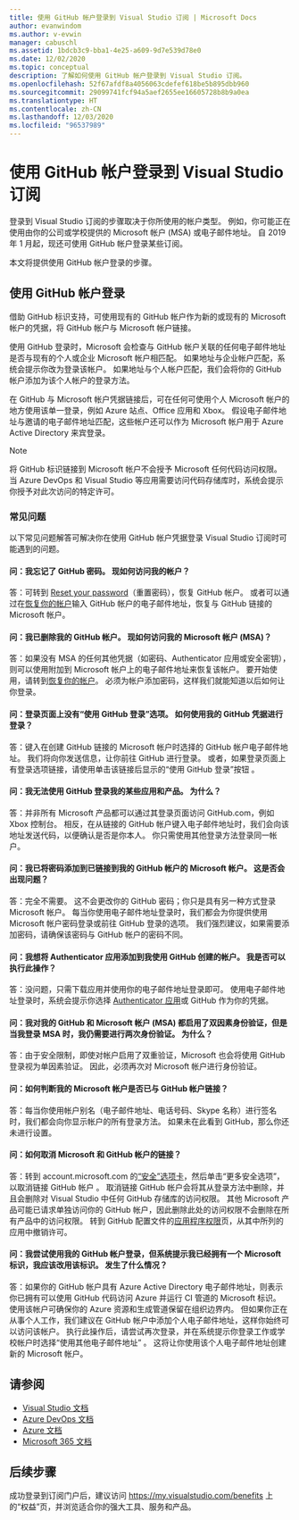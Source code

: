 ```yaml
---
title: 使用 GitHub 帐户登录到 Visual Studio 订阅 | Microsoft Docs
author: evanwindom
ms.author: v-evwin
manager: cabuschl
ms.assetid: 1bdcb3c9-bba1-4e25-a609-9d7e539d78e0
ms.date: 12/02/2020
ms.topic: conceptual
description: 了解如何使用 GitHub 帐户登录到 Visual Studio 订阅。
ms.openlocfilehash: 52f67afdf8a4056063cdefef618be5b895dbb960
ms.sourcegitcommit: 29099741fcf94a5aef2655ee16605728b8b9a0ea
ms.translationtype: HT
ms.contentlocale: zh-CN
ms.lasthandoff: 12/03/2020
ms.locfileid: "96537989"
---
```

# <a name="signing-in-to-visual-studio-subscriptions-with-your-github-account"></a>使用 GitHub 帐户登录到 Visual Studio 订阅 

登录到 Visual Studio 订阅的步骤取决于你所使用的帐户类型。 例如，你可能正在使用由你的公司或学校提供的 Microsoft 帐户 (MSA) 或电子邮件地址。 自 2019 年 1 月起，现还可使用 GitHub 帐户登录某些订阅。 

本文将提供使用 GitHub 帐户登录的步骤。

## <a name="signing-in-with-your-github-account"></a>使用 GitHub 帐户登录

借助 GitHub 标识支持，可使用现有的 GitHub 帐户作为新的或现有的 Microsoft 帐户的凭据，将 GitHub 帐户与 Microsoft 帐户链接。 

使用 GitHub 登录时，Microsoft 会检查与 GitHub 帐户关联的任何电子邮件地址是否与现有的个人或企业 Microsoft 帐户相匹配。 如果地址与企业帐户匹配，系统会提示你改为登录该帐户。 如果地址与个人帐户匹配，我们会将你的 GitHub 帐户添加为该个人帐户的登录方法。

在 GitHub 与 Microsoft 帐户凭据链接后，可在任何可使用个人 Microsoft 帐户的地方使用该单一登录，例如 Azure 站点、Office 应用和 Xbox。 假设电子邮件地址与邀请的电子邮件地址匹配，这些帐户还可以作为 Microsoft 帐户用于 Azure Active Directory 来宾登录。

> [!NOTE]
> 将 GitHub 标识链接到 Microsoft 帐户不会授予 Microsoft 任何代码访问权限。 当 Azure DevOps 和 Visual Studio 等应用需要访问代码存储库时，系统会提示你授予对此次访问的特定许可。 

### <a name="frequently-asked-questions"></a>常见问题
以下常见问题解答可解决你在使用 GitHub 帐户凭据登录 Visual Studio 订阅时可能遇到的问题。

#### <a name="q-i-forgot-my-github-password--how-can-i-access-my-account-now"></a>问：我忘记了 GitHub 密码。  现如何访问我的帐户？
答：可转到 [Reset your password](https://github.com/password_reset)（重置密码），恢复 GitHub 帐户。 或者可以通过在[恢复你的帐户](https://account.live.com/password/reset)输入 GitHub 帐户的电子邮件地址，恢复与 GitHub 链接的 Microsoft 帐户。

#### <a name="q-i-deleted-my-github-account--how-can-i-access-my-microsoft-account-msa-now"></a>问：我已删除我的 GitHub 帐户。  现如何访问我的 Microsoft 帐户 (MSA)？
答：如果没有 MSA 的任何其他凭据（如密码、Authenticator 应用或安全密钥），则可以使用附加到 Microsoft 帐户上的电子邮件地址来恢复该帐户。 要开始使用，请转到[恢复你的帐户](https://account.live.com/password/reset)。 必须为帐户添加密码，这样我们就能知道以后如何让你登录。 

#### <a name="q-theres-no-sign-in-with-github-option-on-the-sign-in-page--how-can-i-use-my-github-credentials-to-sign-in"></a>问：登录页面上没有“使用 GitHub 登录”选项。  如何使用我的 GitHub 凭据进行登录？
答：键入在创建 GitHub 链接的 Microsoft 帐户时选择的 GitHub 帐户电子邮件地址。 我们将向你发送信息，让你前往 GitHub 进行登录。 或者，如果登录页面上有登录选项链接，请使用单击该链接后显示的“使用 GitHub 登录”按钮  。 

#### <a name="q-i-cant-sign-in-to-some-of-my-apps-and-products-with-github--why"></a>问：我无法使用 GitHub 登录我的某些应用和产品。  为什么？
答：并非所有 Microsoft 产品都可以通过其登录页面访问 GitHub.com，例如 Xbox 控制台。 相反，在从链接的 GitHub 帐户键入电子邮件地址时，我们会向该地址发送代码，以便确认是否是你本人。 你只需使用其他登录方法登录同一帐户。 

#### <a name="q--ive-added-a-password-to-the-microsoft-account-i-have-linked-to-my-github-account--will-that-cause-a-problem"></a>问：我已将密码添加到已链接到我的 GitHub 帐户的 Microsoft 帐户。  这是否会出现问题？
答：完全不需要。 这不会更改你的 GitHub 密码；你只是具有另一种方式登录 Microsoft 帐户。 每当你使用电子邮件地址登录时，我们都会为你提供使用 Microsoft 帐户密码登录或前往 GitHub 登录的选项。 我们强烈建议，如果需要添加密码，请确保该密码与 GitHub 帐户的密码不同。

#### <a name="q-i-want-to-add-the-authenticator-app-to-the-account-i-created-using-github--can-i-do-that"></a>问：我想将 Authenticator 应用添加到我使用 GitHub 创建的帐户。  我是否可以执行此操作？
答：没问题，只需下载应用并使用你的电子邮件地址登录即可。 使用电子邮件地址登录时，系统会提示你选择 [Authenticator 应用](https://www.microsoft.com/p/microsoft-authenticator/9nblgggzmcj6)或 GitHub 作为你的凭据。

#### <a name="q-ive-enabled-two-factor-authentication-on-both-my-github-and-microsoft-accounts-msa-but-when-i-sign-in-to-my-msa-im-still-asked-to-authenticate-twice--why"></a>问：我对我的 GitHub 和 Microsoft 帐户 (MSA) 都启用了双因素身份验证，但是当我登录 MSA 时，我仍需要进行两次身份验证。  为什么？
答：由于安全限制，即使对帐户启用了双重验证，Microsoft 也会将使用 GitHub 登录视为单因素验证。 因此，必须再次对 Microsoft 帐户进行身份验证。 

#### <a name="q--how-can-i-tell-if-my-microsoft-account-and-github-accounts-are-linked"></a>问：如何判断我的 Microsoft 帐户是否已与 GitHub 帐户链接？
答：每当你使用帐户别名（电子邮件地址、电话号码、Skype 名称）进行签名时，我们都会向你显示帐户的所有登录方法。 如果未在此看到 GitHub，那么你还未进行设置。

#### <a name="q--how-can-i-unlink-my-microsoft-and-github-accounts"></a>问：如何取消 Microsoft 和 GitHub 帐户的链接？ 
答：转到 account.microsoft.com 的[“安全”选项卡](https://account.microsoft.com/security)，然后单击“更多安全选项”，以取消链接 GitHub 帐户  。 取消链接 GitHub 帐户会将其从登录方法中删除，并且会删除对 Visual Studio 中任何 GitHub 存储库的访问权限。 其他 Microsoft 产品可能已请求单独访问你的 GitHub 帐户，因此删除此处的访问权限不会删除在所有产品中的访问权限。 转到 GitHub 配置文件的[应用程序权限](https://github.com/settings/applications)页，从其中所列的应用中撤销许可。

#### <a name="q--i-try-to-use-my-github-account-to-sign-in-but-im-prompted-that-i-already-have-a-microsoft-identity-that-i-should-use-instead--whats-happening"></a>问：我尝试使用我的 GitHub 帐户登录，但系统提示我已经拥有一个 Microsoft 标识，我应该改用该标识。  发生了什么情况？
答：如果你的 GitHub 帐户具有 Azure Active Directory 电子邮件地址，则表示你已拥有可以使用 GitHub 代码访问 Azure 并运行 CI 管道的 Microsoft 标识。 使用该帐户可确保你的 Azure 资源和生成管道保留在组织边界内。 但如果你正在从事个人工作，我们建议在 GitHub 帐户中添加个人电子邮件地址，这样你始终可以访问该帐户。 执行此操作后，请尝试再次登录，并在系统提示你登录工作或学校帐户时选择“使用其他电子邮件地址”  。 这将让你使用该个人电子邮件地址创建新的 Microsoft 帐户。

## <a name="see-also"></a>请参阅
- [Visual Studio 文档](/visualstudio/)
- [Azure DevOps 文档](/azure/devops/)
- [Azure 文档](/azure/)
- [Microsoft 365 文档](/microsoft-365/)

## <a name="next-steps"></a>后续步骤
成功登录到订阅门户后，建议访问 https://my.visualstudio.com/benefits 上的“权益”页，并浏览适合你的强大工具、服务和产品。